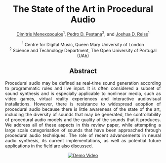 <div align="center">

# The State of the Art in Procedural Audio

   [Dimitris Menexopoulos](https://linktr.ee/menexmusic)<sup>1</sup>, [Pedro D. Pestana](https://www.cienciavitae.pt/portal/2714-8A7B-5CCA)<sup>2</sup>, and [Joshua D. Reiss](http://www.eecs.qmul.ac.uk/~josh/)<sup>1</sup>
  
<sup>1</sup> Centre for Digital Music, Queen Mary University of London<br>
<sup>2</sup> Science and Technology Department, The Open University of Portugal (UAb) <br>

## Abstract

  <p align="justify"> Procedural audio may be defined as real-time sound generation according to programmatic rules and live input. It is often considered a subset of sound synthesis and is especially applicable to nonlinear media, such as video games, virtual reality experiences and interactive audiovisual installations. However, there is resistance to widespread adoption of procedural audio because there is little awareness of the state of the art, including the diversity of sounds that may be generated, the controllability of procedural audio models and the quality of the sounds that it produces. We address all of these aspects in this review paper, while attempting a large scale categorisation of sounds that have been approached through procedural audio techniques. The role of recent advancements in neural audio synthesis, its current implementations, as well as potential future applications in the field are also discussed. </p>

[![Demo Video](https://img.youtube.com/vi/3fqmIkCdjug/hqdefault.jpg)](https://youtu.be/3fqmIkCdjug)

